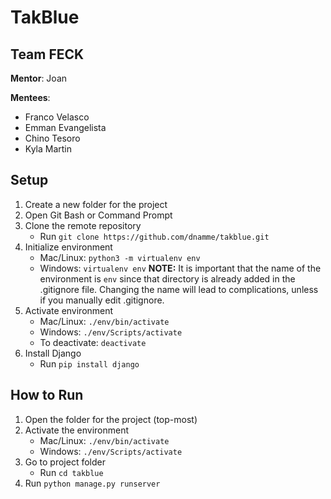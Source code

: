 # TakBlue
## Team FECK

**Mentor**: Joan

**Mentees**:
- Franco Velasco
- Emman Evangelista
- Chino Tesoro
- Kyla Martin

## Setup
1. Create a new folder for the project
2. Open Git Bash or Command Prompt
3. Clone the remote repository
    - Run `git clone https://github.com/dnamme/takblue.git`
4. Initialize environment
    - Mac/Linux: `python3 -m virtualenv env`
    - Windows: `virtualenv env`
    **NOTE:** It is important that the name of the environment is `env` since that directory is already added in the .gitignore file. Changing the name will lead to complications, unless if you manually edit .gitignore.
5. Activate environment
    - Mac/Linux: `./env/bin/activate`
    - Windows: `./env/Scripts/activate`
    - To deactivate: `deactivate`
6. Install Django
    - Run `pip install django`

## How to Run
1. Open the folder for the project (top-most)
2. Activate the environment
    - Mac/Linux: `./env/bin/activate`
    - Windows: `./env/Scripts/activate`
3. Go to project folder
    - Run `cd takblue`
4. Run `python manage.py runserver`